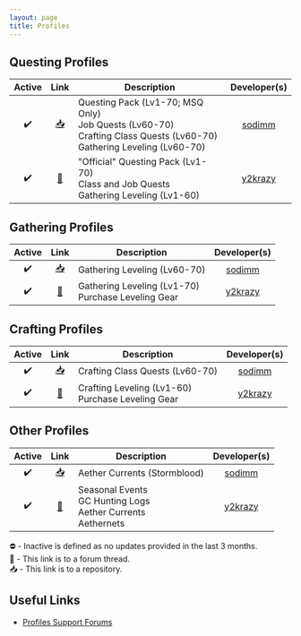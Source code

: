 ```yaml
---
layout: page
title: Profiles
---
```


## Questing Profiles

Active | Link | Description | Developer(s)
:-------: | :--: | ----------- | :----------:
✔️ | [📥][sodimm] | Questing Pack (Lv1-70; MSQ Only)<br/>Job Quests (Lv60-70)<br/>Crafting Class Quests (Lv60-70)<br/>Gathering Leveling (Lv60-70) | [sodimm][Profile_sodimm]
✔️ | [🔗][y2krazy] | "Official" Questing Pack (Lv1-70)<br/>Class and Job Quests<br/>Gathering Leveling (Lv1-60) | [y2krazy][Profile_y2krazy]

## Gathering Profiles

Active | Link | Description | Developer(s)
:-------: | :--: | ----------- | :----------:
✔️ | [📥][sodimm] | Gathering Leveling (Lv60-70) | [sodimm][Profile_sodimm]
✔️ | [🔗][y2krazy] | Gathering Leveling (Lv1-70)<br/>Purchase Leveling Gear | [y2krazy][Profile_y2krazy]

## Crafting Profiles

Active | Link | Description | Developer(s)
:-------: | :--: | ----------- | :----------:
✔️ | [📥][sodimm] | Crafting Class Quests (Lv60-70) | [sodimm][Profile_sodimm]
✔️ | [🔗][y2krazy] | Crafting Leveling (Lv1-60)<br/>Purchase Leveling Gear | [y2krazy][Profile_y2krazy]

## Other Profiles

Active | Link | Description | Developer(s)
:-------: | :--: | ----------- | :----------:
✔️ | [📥][sodimm] | Aether Currents (Stormblood) | [sodimm][Profile_sodimm]
✔️ | [🔗][y2krazy] | Seasonal Events<br/>GC Hunting Logs<br/>Aether Currents<br/>Aethernets | [y2krazy][Profile_y2krazy]

⛔️ - Inactive is defined as no updates provided in the last 3 months.<br/>
🔗 - This link is to a forum thread.<br/>
📥 - This link is to a repository.

## Useful Links

- [Profiles Support Forums][Profiles Forum]

[y2krazy]: https://www.thebuddyforum.com/threads/order-bot-quests-quests-and-quests.216756/ "y2krazy's Forum Thread"
[sodimm]: https://github.com/sodimm/RebornBuddy "sodimm's Repository"

[Profile_y2krazy]: https://www.thebuddyforum.com/members/y2krazy.67481/ "y2krazy's Forum Profile"
[Profile_sodimm]: https://www.thebuddyforum.com/members/sodimm.313130/ "sodimm's Forum Profile"

[Profiles Forum]: https://www.thebuddyforum.com/forums/rebornbuddy-profiles.303/ "Profiles Support Forums"
